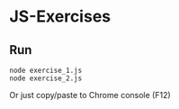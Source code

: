 # JS-Exercises

## Run

```
node exercise_1.js
node exercise_2.js
```

Or just copy/paste to Chrome console (F12)

